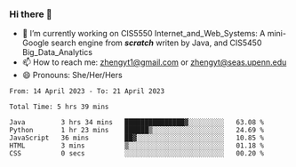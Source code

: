 ### Hi there 👋

<!--
**zhengyt1/zhengyt1** is a ✨ _special_ ✨ repository because its `README.md` (this file) appears on your GitHub profile.

Here are some ideas to get you started:

- 🔭 I’m currently working on ...
- 🌱 I’m currently learning ...
- 👯 I’m looking to collaborate on ...
- 🤔 I’m looking for help with ...
- 💬 Ask me about ...
- 📫 How to reach me: ...
- 😄 Pronouns: ...
- ⚡ Fun fact: ...
-->

- 🔭 I’m currently working on CIS5550 Internet_and_Web_Systems: A mini-Google search engine from ***scratch*** writen by Java, and CIS5450 Big_Data_Analytics
- 📫 How to reach me: zhengyt1@gmail.com or zhengyt@seas.upenn.edu
- 😄 Pronouns: She/Her/Hers



<!--START_SECTION:waka-->

```text
From: 14 April 2023 - To: 21 April 2023

Total Time: 5 hrs 39 mins

Java         3 hrs 34 mins   ███████████████▓░░░░░░░░░   63.08 %
Python       1 hr 23 mins    ██████▒░░░░░░░░░░░░░░░░░░   24.69 %
JavaScript   36 mins         ██▓░░░░░░░░░░░░░░░░░░░░░░   10.85 %
HTML         3 mins          ▒░░░░░░░░░░░░░░░░░░░░░░░░   01.18 %
CSS          0 secs          ░░░░░░░░░░░░░░░░░░░░░░░░░   00.20 %
```

<!--END_SECTION:waka-->
